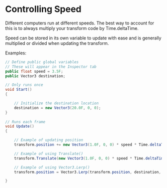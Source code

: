 # Controlling Speed

Different computers run at different speeds. The best way to account for this is to always multiply your transform code by Time.deltaTime.

Speed can be stored in its own variable to update with ease and is generally multiplied or divided when updating the transform.

Examples:

```csharp
// Define public global variables
// These will appear in the Inspector tab
public float speed = 3.5F;
public Vector3 destination;

// Only runs once
void Start()
{

    // Initialize the destination location
    destination = new Vector3(20.0F, 0, 0);
}
    
// Runs each frame
void Update()
{

    // Example of updating position
    transform.position += new Vector3(1.0F, 0, 0) * speed * Time.deltaTime;

    // Example of using Translate()
    transform.Translate(new Vector3(1.0F, 0, 0) * speed * Time.deltaTime);

    // Example of using Vector3.Lerp()
    transform.position = Vector3.Lerp(transform.position, destination, speed * Time.deltaTime);

}
```



